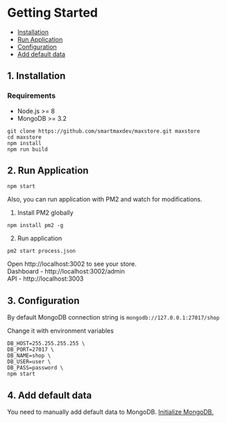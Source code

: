 # Getting Started

* [Installation](#1-installation)
* [Run Application](#2-run-application)
* [Configuration](#3-configuration)
* [Add default data](#4-add-default-data)

## 1. Installation

### Requirements
- Node.js >= 8
- MongoDB >= 3.2

```shell
git clone https://github.com/smartmaxdev/maxstore.git maxstore
cd maxstore
npm install
npm run build
```

## 2. Run Application

```shell
npm start
```

Also, you can run application with PM2 and watch for modifications.
1. Install PM2 globally
```
npm install pm2 -g
```
2. Run application
```shell
pm2 start process.json
```

Open http://localhost:3002 to see your store.  
Dashboard - http://localhost:3002/admin  
API - http://localhost:3003

## 3. Configuration

By default MongoDB connection string is `mongodb://127.0.0.1:27017/shop`

Change it with environment variables

```shell
DB_HOST=255.255.255.255 \
DB_PORT=27017 \
DB_NAME=shop \
DB_USER=user \
DB_PASS=password \
npm start
```

## 4. Add default data

You need to manually add default data to MongoDB. [Initialize MongoDB.](https://github.com/smartmaxdev/maxstore/blob/master/docs/initialize-mongodb.md)
